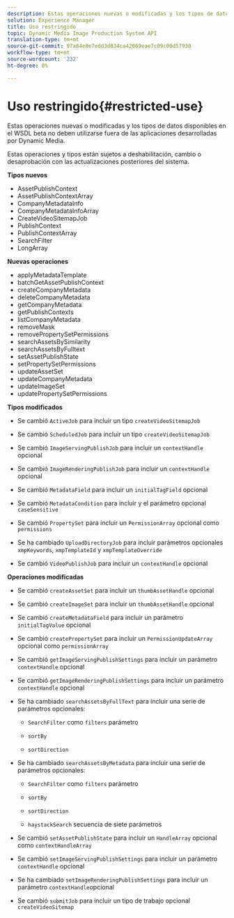 ```yaml
---
description: Estas operaciones nuevas o modificadas y los tipos de datos disponibles en el WSDL beta no deben utilizarse fuera de las aplicaciones desarrolladas por Dynamic Media.
solution: Experience Manager
title: Uso restringido
topic: Dynamic Media Image Production System API
translation-type: tm+mt
source-git-commit: 97a84e8e7edd3d834ca42069eae7c09c00d57938
workflow-type: tm+mt
source-wordcount: '232'
ht-degree: 0%

---
```



# Uso restringido{#restricted-use}

Estas operaciones nuevas o modificadas y los tipos de datos disponibles en el WSDL beta no deben utilizarse fuera de las aplicaciones desarrolladas por Dynamic Media.

Estas operaciones y tipos están sujetos a deshabilitación, cambio o desaprobación con las actualizaciones posteriores del sistema.

**Tipos nuevos**

* AssetPublishContext
* AssetPublishContextArray
* CompanyMetadataInfo
* CompanyMetadataInfoArray
* CreateVideoSitemapJob
* PublishContext
* PublishContextArray
* SearchFilter
* LongArray

**Nuevas operaciones**

* applyMetadataTemplate
* batchGetAssetPublishContext
* createCompanyMetadata
* deleteCompanyMetadata
* getCompanyMetadata
* getPublishContexts
* listCompanyMetadata
* removeMask
* removePropertySetPermissions
* searchAssetsBySimilarity
* searchAssetsByFulltext
* setAssetPublishState
* setPropertySetPermissions
* updateAssetSet
* updateCompanyMetadata
* updateImageSet
* updatePropertySetPermissions

**Tipos modificados**

* Se cambió `ActiveJob` para incluir un tipo `createVideoSitemapJob`

* Se cambió `ScheduledJob` para incluir un tipo `createVideoSitemapJob`

* Se cambió `ImageServingPublishJob` para incluir un `contextHandle` opcional

* Se cambió `ImageRenderingPublishJob` para incluir un `contextHandle` opcional

* Se cambió `MetadataField` para incluir un `initialTagField` opcional

* Se cambió `MetadataCondition` para incluir y el parámetro opcional `caseSensitive`

* Se cambió `PropertySet` para incluir un `PermissionArray` opcional como `permissions`

* Se ha cambiado `UploadDirectoryJob` para incluir parámetros opcionales `xmpKeywords`, `xmpTemplateId` y `xmpTemplateOverride`

* Se cambió `VideoPublishJob` para incluir un `contextHandle` opcional

**Operaciones modificadas**

* Se cambió `createAssetSet` para incluir un `thumbAssetHandle` opcional

* Se cambió `createImageSet` para incluir un `thumbAssetHandle` opcional

* Se cambió `createMetadataField` para incluir un parámetro `initialTagValue` opcional

* Se cambió `createPropertySet` para incluir un `PermissionUpdateArray` opcional como `permissionArray`

* Se cambió `getImageServingPublishSettings` para incluir un parámetro `contextHandle` opcional

* Se cambió `getImageRenderingPublishSettings` para incluir un parámetro `contextHandle` opcional

* Se ha cambiado `searchAssetsByFullText` para incluir una serie de parámetros opcionales:

   * `SearchFilter` como  `filters` parámetro

   * `sortBy`
   * `sortDirection`

* Se ha cambiado `searchAssetsByMetadata` para incluir una serie de parámetros opcionales:

   * `SearchFilter` como  `filters` parámetro

   * `sortBy`
   * `sortDirection`
   * `haystackSearch` secuencia de siete parámetros

* Se cambió `setAssetPublishState` para incluir un `HandleArray` opcional como `contextHandleArray`

* Se cambió `setImageServingPublishSettings` para incluir un parámetro `contextHandle` opcional

* Se ha cambiado `setImageRenderingPublishSettings` para incluir un parámetro `contextHandle`opcional

* Se cambió `submitJob` para incluir un tipo de trabajo opcional `createVideoSitemap`

